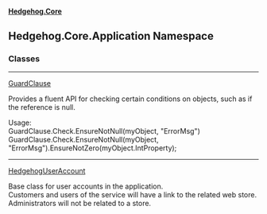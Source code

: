 #### [Hedgehog.Core](index.md 'index')
## Hedgehog.Core.Application Namespace
### Classes

***
[GuardClause](Hedgehog_Core_Application_GuardClause.md 'Hedgehog.Core.Application.GuardClause')

Provides a fluent API for checking certain conditions on objects, such as if the reference is null.  
  
Usage:  
  GuardClause.Check.EnsureNotNull(myObject, "ErrorMsg")  
  GuardClause.Check.EnsureNotNull(myObject, "ErrorMsg").EnsureNotZero(myObject.IntProperty);  
  

***
[HedgehogUserAccount](Hedgehog_Core_Application_HedgehogUserAccount.md 'Hedgehog.Core.Application.HedgehogUserAccount')

Base class for user accounts in the application.   
Customers and users of the service will have a link to the related web store.  
Administrators will not be related to a store.  
